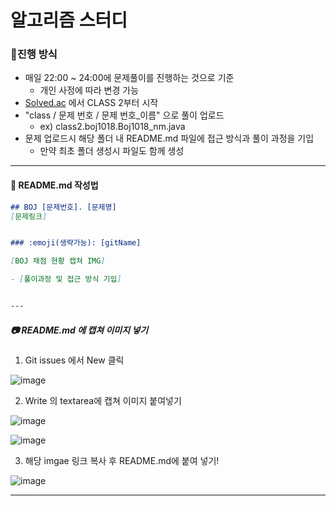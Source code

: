 # 알고리즘 스터디



### 📌진행 방식

- 매일 22:00 ~ 24:00에 문제풀이를 진행하는 것으로 기준
  - 개인 사정에 따라 변경 가능
- [Solved.ac](https://solved.ac/class) 에서 CLASS 2부터 시작
- "class / 문제 번호 /  문제 번호_이름" 으로 풀이 업로드
  - ex) class2.boj1018.Boj1018_nm.java
- 문제 업로드시 해당 폴더 내 README.md 파일에 접근 방식과 풀이 과정을 기입
  - 만약 최초 폴더 생성시 파일도 함께 생성


---


#### 📝 README.md 작성법

```md
## BOJ [문제번호]. [문제명]
[문제링크]


### :emoji(생략가능): [gitName]

[BOJ 채점 현황 캡쳐 IMG]

- [풀이과정 및 접근 방식 기입]


---
```


##### :camera: README.md 에 캡쳐 이미지 넣기

1. Git issues 에서 New 클릭

![image](https://user-images.githubusercontent.com/48428699/91388513-7ed49c00-e872-11ea-80f7-d8e4db58ac6f.png)


2. Write 의 textarea에 캡쳐 이미지 붙여넣기

![image](https://user-images.githubusercontent.com/48428699/91388796-0de1b400-e873-11ea-95ca-d0fe6716beb2.png)

![image](https://user-images.githubusercontent.com/48428699/91388657-c6f3be80-e872-11ea-9f91-fe860b41ee29.png)

3. 해당 imgae 링크 복사 후 README.md에 붙여 넣기!

![image](https://user-images.githubusercontent.com/48428699/91388714-e1c63300-e872-11ea-80fa-284345b9baa1.png)



---
